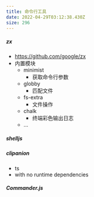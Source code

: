 ```yaml
---
title: 命令行工具
date: 2022-04-29T03:12:38.430Z
size: 296
---
```

##### zx

- https://github.com/google/zx
- 内置模块
  - minimist
    - 获取命令行参数
  - globby
    - 匹配文件
  - fs-extra
    - 文件操作
  - chalk
    - 终端彩色输出日志
  - ...

##### shelljs

##### clipanion

- ts
- with no runtime dependencies

##### Commander.js
